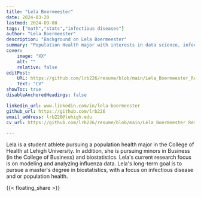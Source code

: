 ```yaml
---
title: "Lela Boermeester"
date: 2024-03-20
lastmod: 2024-09-08
tags: ["math","stats","infectious diseases"]
author: "Lela Boermeester"
description: "Background on Lela Boermeester" 
summary: "Population Health major with interests in data science, infectious diseases modeling, and health equity"
cover:
    image: "XX"
    alt: ""
    relative: false
editPost:
    URL: https://github.com/lrb226/resume/blob/main/Lela_Boermeester_Resume.pdf
    Text: "CV"
showToc: true
disableAnchoredHeadings: false

linkedin_url: www.linkedin.com/in/lela-boermeester
github_url: https://github.com/lrb226
email_address: lrb226@lehigh.edu
cv_url: https://github.com/lrb226/resume/blob/main/Lela_Boermeester_Resume.pdf

---
```


Lela is a student athlete pursuing a population health major in the College of Health at Lehigh University.
In addition, she is pursuing minors in Business (in the College of Business) and biostatistics. 
Lela's current research focus is on modeling and analyzing influenza data.
Lela's long-term goal is to pursue a master's degree in biostatistics, with a focus on infectious disease and or population health.

{{< floating_share >}} 
